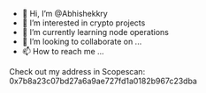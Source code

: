 - 👋 Hi, I’m @Abhishekkry
- 👀 I’m interested in crypto projects
- 🌱 I’m currently learning node operations 
- 💞️ I’m looking to collaborate on ...
- 📫 How to reach me ...

<!---
Abhishekkry/Abhishekkry is a ✨ special ✨ repository because its `README.md` (this file) appears on your GitHub profile.
You can click the Preview link to take a look at your changes.
--->
Check out my address in Scopescan: 0x7b8a23c07bd27a6a9ae727fd1a0182b967c23dba
